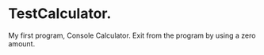 # TestCalculator.
My first program, Console Calculator.
Exit from the program by using a zero amount.
